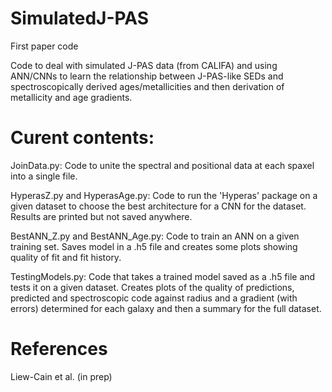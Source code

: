 # SimulatedJ-PAS
First paper code

Code to deal with simulated J-PAS data (from CALIFA) and using ANN/CNNs to learn the relationship between J-PAS-like SEDs and spectroscopically derived ages/metallicities and then derivation of metallicity and age gradients. 

# Curent contents:
JoinData.py: Code to unite the spectral and positional data at each spaxel into a single file.

HyperasZ.py and HyperasAge.py: Code to run the 'Hyperas' package on a given dataset to choose the best architecture for a CNN for the dataset. Results are printed but not saved anywhere.

BestANN_Z.py and BestANN_Age.py: Code to train an ANN on a given training set. Saves model in a .h5 file and creates some plots showing quality of fit and fit history.

TestingModels.py: Code that takes a trained model saved as a .h5 file and tests it on a given dataset. Creates plots of the quality of predictions, predicted and spectroscopic code against radius and a gradient (with errors) determined for each galaxy and then a summary for the full dataset.

# References
Liew-Cain et al. (in prep)
